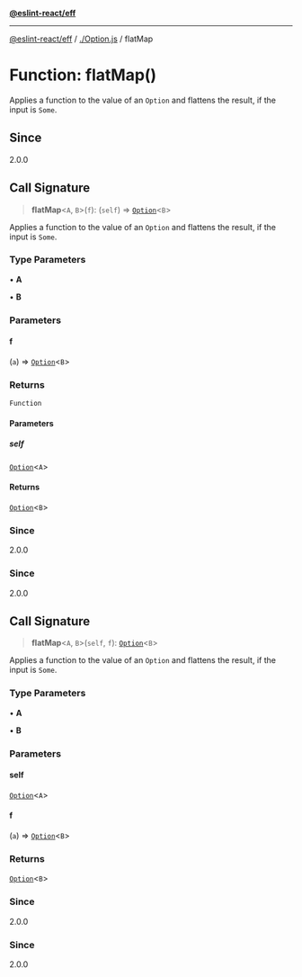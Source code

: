 [**@eslint-react/eff**](../../README.md)

***

[@eslint-react/eff](../../README.md) / [./Option.js](../README.md) / flatMap

# Function: flatMap()

Applies a function to the value of an `Option` and flattens the result, if the input is `Some`.

## Since

2.0.0

## Call Signature

> **flatMap**\<`A`, `B`\>(`f`): (`self`) => [`Option`](../type-aliases/Option.md)\<`B`\>

Applies a function to the value of an `Option` and flattens the result, if the input is `Some`.

### Type Parameters

• **A**

• **B**

### Parameters

#### f

(`a`) => [`Option`](../type-aliases/Option.md)\<`B`\>

### Returns

`Function`

#### Parameters

##### self

[`Option`](../type-aliases/Option.md)\<`A`\>

#### Returns

[`Option`](../type-aliases/Option.md)\<`B`\>

### Since

2.0.0

### Since

2.0.0

## Call Signature

> **flatMap**\<`A`, `B`\>(`self`, `f`): [`Option`](../type-aliases/Option.md)\<`B`\>

Applies a function to the value of an `Option` and flattens the result, if the input is `Some`.

### Type Parameters

• **A**

• **B**

### Parameters

#### self

[`Option`](../type-aliases/Option.md)\<`A`\>

#### f

(`a`) => [`Option`](../type-aliases/Option.md)\<`B`\>

### Returns

[`Option`](../type-aliases/Option.md)\<`B`\>

### Since

2.0.0

### Since

2.0.0
